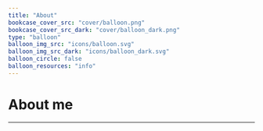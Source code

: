 ```yaml
---
title: "About"
bookcase_cover_src: "cover/balloon.png"
bookcase_cover_src_dark: "cover/balloon_dark.png"
type: "balloon"
balloon_img_src: "icons/balloon.svg"
balloon_img_src_dark: "icons/balloon_dark.svg"
balloon_circle: false
balloon_resources: "info"
---
```


# About me
---